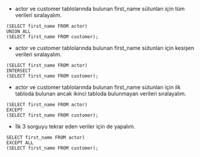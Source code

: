 * actor ve customer tablolarında bulunan first_name sütunları için tüm verileri sıralayalım.
```
(SELECT first_name FROM actor)
UNION ALL
(SELECT first_name FROM customer);
```
* actor ve customer tablolarında bulunan first_name sütunları için kesişen verileri sıralayalım.
```
(SELECT first_name FROM actor)
INTERSECT
(SELECT first_name FROM customer);
```
* actor ve customer tablolarında bulunan first_name sütunları için ilk tabloda bulunan ancak ikinci tabloda bulunmayan verileri sıralayalım.
```
(SELECT first_name FROM actor)
EXCEPT
(SELECT first_name FROM customer);
```
* İlk 3 sorguyu tekrar eden veriler için de yapalım.
```
SELECT first_name FROM actor)
EXCEPT ALL
(SELECT first_name FROM customer);
```
